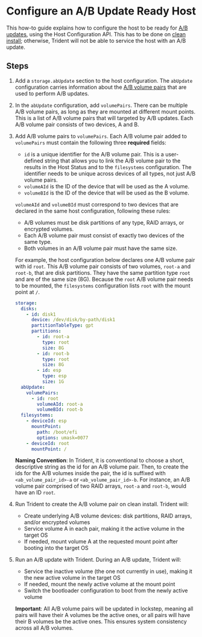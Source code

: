 
# Configure an A/B Update Ready Host

This how-to guide explains how to configure the host to be ready for [A/B updates](../Reference/Glossary.md#ab-update), using the Host Configuration API. This has to be done on [clean install](../Reference/Glossary.md/#clean-install); otherwise, Trident will not be able to service the host with an A/B update.

## Steps

1. Add a `storage.abUpdate` section to the host configuration. The `abUpdate` configuration carries information about the [A/B volume pairs](../Reference/Glossary.md#ab-volume-pair) that are used to perform A/B updates.

1. In the `abUpdate` configuration, add `volumePairs`. There can be multiple A/B volume pairs, as long as they are mounted at different mount points. This is a list of A/B volume pairs that will targeted by A/B updates. Each A/B volume pair consists of two devices, A and B.

1. Add A/B volume pairs to `volumePairs`. Each A/B volume pair added to `volumePairs` must contain the following three **required** fields:

   - `id` is a unique identifier for the A/B volume pair. This is a user-defined string that allows you to link the A/B volume pair to the results in the Host Status and to the `filesystems` configuration. The identifier needs to be unique across devices of all types, not just A/B volume pairs.
   - `volumeAId` is the ID of the device that will be used as the A volume.
   - `volumeBId` is the ID of the device that will be used as the B volume.

   `volumeAId` and `volumeBId` must correspond to two devices that are declared in the same host configuration, following these rules:

   - A/B volumes must be disk partitions of any type, RAID arrays, or encrypted volumes.
   - Each A/B volume pair must consist of exactly two devices of the same type.
   - Both volumes in an A/B volume pair must have the same size.

   For example, the host configuration below declares one A/B volume pair with id `root`. This A/B volume pair consists of two volumes, `root-a` and `root-b`, that are disk partitions. They have the same partition type `root` and are of the same size (8G). Because the `root` A/B volume pair needs to be mounted, the `filesystems` configuration lists `root` with the mount point at `/`.

   ```yaml
   storage:
     disks:
       - id: disk1
         device: /dev/disk/by-path/disk1
         partitionTableType: gpt
         partitions:
           - id: root-a
             type: root
             size: 8G
           - id: root-b
             type: root
             size: 8G
           - id: esp
             type: esp
             size: 1G
     abUpdate:
       volumePairs:
         - id: root
           volumeAId: root-a
           volumeBId: root-b
     filesystems:
       - deviceId: esp
         mountPoint:
           path: /boot/efi
           options: umask=0077
       - deviceId: root
         mountPoint: /
   ```

   **Naming Convention**: In Trident, it is conventional to choose a short, descriptive string as the id for an A/B volume pair. Then, to create the ids for the A/B volumes inside the pair, the id is suffixed with `<ab_volume_pair_id>-a` or `<ab_volume_pair_id>-b`. For instance, an A/B volume pair comprised of two RAID arrays, `root-a` and `root-b`, would have an ID `root`.

1. Run Trident to create the A/B volume pair on clean install. Trident will:

   - Create underlying A/B volume devices: disk partitions, RAID arrays, and/or encrypted volumes
   - Service volume A in each pair, making it the active volume in the target OS
   - If needed, mount volume A at the requested mount point after booting into the target OS

1. Run an A/B update with Trident. During an A/B update, Trident will:

   - Service the inactive volume (the one not currently in use), making it the new active volume in the target OS
   - If needed, mount the newly active volume at the mount point
   - Switch the bootloader configuration to boot from the newly active volume

   **Important**: All A/B volume pairs will be updated in lockstep, meaning all pairs will have their A volumes be the active ones, or all pairs will have their B volumes be the active ones. This ensures system consistency across all A/B volumes.
